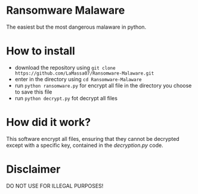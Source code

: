 # Ransomware Malaware
The easiest but the most dangerous malaware in python.
 
 
# How to install
- download the repository using `git clone https://github.com/LaMassa07/Ransomware-Malaware.git`
- enter in the directory using `cd Ransomware-Malaware`
- run `python ransomware.py` for encrypt all file in the directory you choose to save this file
- run `python decrypt.py` fot decrypt all files

# How did it work?
This software encrypt all files, ensuring that they cannot be decrypted except with a specific key, contained in the _decryption.py_ code.

# Disclaimer
DO NOT USE FOR ILLEGAL PURPOSES!
